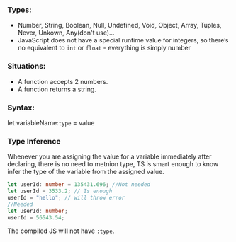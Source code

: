 ### Types:

- Number, String, Boolean, Null, Undefined, Void, Object, Array, Tuples, Never, Unkown, Any(don't use)...
- JavaScript does not have a special runtime value for integers, so there’s no equivalent to `int` or `float` - everything is simply number

### Situations:

- A function accepts 2 numbers.
- A function returns a string.

### Syntax:

let variableName:`type` = value

### Type Inference

Whenever you are assigning the value for a variable immediately after declaring, there is no need to metnion type, TS is smart enough to know infer the type of the variable from the assigned value.

```typescript
let userId: number = 135431.696; //Not needed
let userId = 3533.2; // Is enough
userId = "hello"; // will throw error
//Needed
let userId: number;
userId = 56543.54;
```

The compiled JS will not have `:type`.

